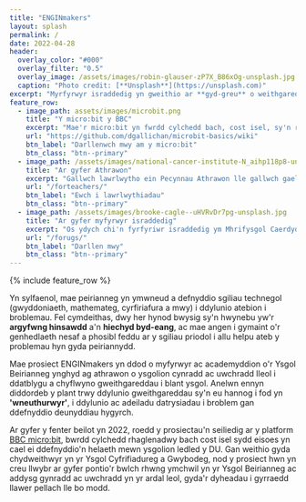 ```yaml
---
title: "ENGINmakers"
layout: splash
permalink: /
date: 2022-04-28
header:
  overlay_color: "#000"
  overlay_filter: "0.5"
  overlay_image: /assets/images/robin-glauser-zP7X_B86xOg-unsplash.jpg  
  caption: "Photo credit: [**Unsplash**](https://unsplash.com)"
excerpt: "Myrfyrwyr israddedig yn gweithio ar **gyd-greu** o weithgareddau **i ysbrydoli** disgyblion oed cynradd ac uwchradd i **ddatblygu sgiliau codio** i ddatrys problemau gan ddefnyddio **Egwyddorion Peirianneg**"
feature_row:
  - image_path: assets/images/microbit.png
    title: "Y micro:bit y BBC"
    excerpt: "Mae'r micro:bit yn fwrdd cylchedd bach, cost isel, sy'n rhaglenadwy iawn."
    url: "https://github.com/dgallichan/microbit-basics/wiki"
    btn_label: "Darllenwch mwy am y micro:bit"
    btn_class: "btn--primary"
  - image_path: /assets/images/national-cancer-institute-N_aihp118p8-unsplash.jpg
    title: "Ar gyfer Athrawon"
    excerpt: "Gallwch lawrlwytho ein Pecynnau Athrawon lle gallwch gael eich ysbrydoli ar gyfer eich ystafell ddosbarth"
    url: "/forteachers/"
    btn_label: "Ewch i lawrlwythiadau"
    btn_class: "btn--primary"
  - image_path: /assets/images/brooke-cagle--uHVRvDr7pg-unsplash.jpg
    title: "Ar gyfer myfyrwyr israddedig"
    excerpt: "Os ydych chi'n fyrfyriwr israddedig ym Mhrifysgol Caerdydd, gallwch ddod o hyd i ragor o wybodaeth am sut i gymryd rhan fel ENGINmaker yma."
    url: "/forugs/"
    btn_label: "Darllen mwy"
    btn_class: "btn--primary"
---
```


{% include feature_row %}

Yn sylfaenol, mae peirianneg yn ymwneud a defnyddio sgiliau technegol (gwyddoniaeth, mathemateg, cyrfiriafura a mwy) i ddylunio atebion i broblemau. Fel cymdeithas, dwy her hynod bwysig sy'n hwynebu yw'r **argyfwng hinsawdd** a'n **hiechyd byd-eang**, ac mae angen i gymaint o'r genhedlaeth nesaf a phosibl feddu ar y sgiliau priodol i allu helpu ateb y problemau hyn gyda peiriannydd.

Mae prosiect ENGINmakers yn ddod o myfyrwyr ac academyddion o'r Ysgol Beirianneg ynghyd ag athrawon o ysgolion cynradd ac uwchradd lleol i ddatblygu a chyflwyno gweithgareddau i blant ysgol. Anelwn ennyn diddordeb y plant trwy ddylunio gweithgareddau sy'n eu hannog i fod yn **'wneuthurwyr'**, i ddylunio ac adeiladu datrysiadau i broblem gan ddefnyddio deunyddiau hygyrch.

Ar gyfer y fenter beilot yn 2022, roedd y prosiectau'n seiliedig ar y platform [BBC micro:bit]( https://github.com/dgallichan/microbit-basics/wiki), bwrdd cylchedd rhaglenadwy bach cost isel sydd eisoes yn cael ei ddefnyddio'n helaeth mewn ysgolion ledled y DU. Gan weithio gyda chydweithwyr yn yr Ysgol Cyfrifiadureg a Gwybodeg, nod y prosiect hwn yn creu llwybr ar gyfer pontio'r bwlch rhwng ymchwil yn yr Ysgol Beirianneg ac addysg gynradd ac uwchradd yn yr ardal leol, gyda'r dyheadau i gyrraedd llawer pellach lle bo modd.



